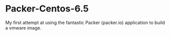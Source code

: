 Packer-Centos-6.5
=================
My first attempt at using the fantastic Packer (packer.io) application to build a vmware image.   
